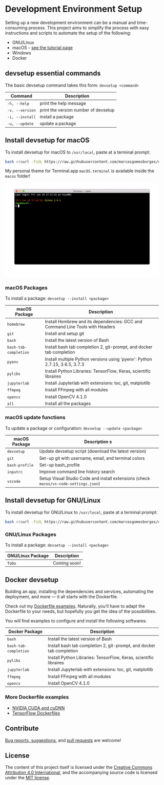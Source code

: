 # Development Environment Setup

Setting up a new development environment can be a manual and time-consuming process. This project aims to simplify the process with easy instructions and scripts to automate the setup of the following:

* GNU/Linux
* macOS - [see the tutorial page](./macos/devsetup_macos_tutorial.md)
* Windows
* Docker

## devsetup essential commands

The basic devsetup command takes this form: `devsetup <command>`

| Command           | Description                                       |
| ---               | ---                                               |
| `-h, --help`      | print the help message                            |
| `-v, --version`   | print the version number of devsetup              |
| `-i, --install`   | install a package                                 |
| `-u, --update`    | update a package                                  |

## Install devsetup for macOS

To install devsetup for macOS to `/usr/local`, paste at a terminal prompt:

```bash
bash <(curl -fsSL https://raw.githubusercontent.com/marcosgomesborges/dev-setup/master/install_macos)
```

My personal theme for Terminal.app `macOS.terminal` is available inside the `macos` folder!

![macOS terminal](./macos/macos_terminal.gif?raw=true)

### macOS Packages

To install a package: `devsetup --install <package>`

| macOS Package         | Description                                                                   |
| ---                   | ---                                                                           |
| `homebrew`            | Install Hombrew and its dependencies: GCC and Command Line Tools with Headers |
| `git`                 | Install and setup git                                                         |
| `bash`                | Install the latest version of Bash                                            |
| `bash-tab-completion` | Install bash tab completion 2, git-prompt, and docker tab completion          |
| `pyenv`               | Install multiple Python versions using 'pyenv': Python 2.7.15, 3.6.5, 3.7.3   |
| `pylibs`              | Install Python Libraries: TensorFlow, Keras, scientific libraires             |
| `jupyterlab`          | Install Jupyterlab with extensions: toc, git, matplotlib                      |
| `ffmpeg`              | Install FFmpeg with all modules                                               |
| `opencv`              | Install OpenCV 4.1.0                                                          |
| `all`                 | Install all the packages                                                      |

### macOS update functions

To update a package or configuration: `devsetup --update <package>`

| macOS Package     | Description                                                                           s|
| ---               | ---                                                                                   |
| `devsetup`        | Update devsetup script (download the latest version)                                  |
| `git`             | Set-up git with username, email, and terminal colors                                  |
| `bash-profile`    | Set-up bash_profile                                                                   |
| `inputrc`         | Improve command line history search                                                   |
| `vscode`          | Setup Visual Studio Code and install extensions (check `macos/vs-code-settings.json`) |

## Install devsetup for GNU/Linux

To install devsetup for GNU/Linux to `/usr/local`, paste at a terminal prompt:

```bash
bash <(curl -fsSL https://raw.githubusercontent.com/marcosgomesborges/dev-setup/master/install_linux)
```

### GNU/Linux Packages

To install a package: `devsetup --install <package>`

| GNU/Linux Package | Description                                                                   |
| ---               | ---                                                                           |
| `ToDo`            | Coming soon!                                                                  |

## Docker devsetup

Building an app, installing the dependencies and services, automating the deployment, and more — it all starts with the Dockerfile.

Check out my [Dockerfile examples](https://github.com/marcosgomesborges/dev-setup/tree/master/docker). Naturally, you’ll have to adapt the Dockerfile to your needs, but hopefully you get the idea of the possibilities.

You will find examples to configure and install the following softwares:

| Docker Package        | Description                                                                   |
| ---                   | ---                                                                           |
| `bash`                | Install the latest version of Bash                                            |
| `bash-tab-completion` | Install bash tab completion 2, git-prompt, and docker tab completion          |
| `pylibs`              | Install Python Libraries: TensorFlow, Keras, scientific libraires             |
| `jupyterlab`          | Install Jupyterlab with extensions: toc, git, matplotlib                      |
| `ffmpeg`              | Install FFmpeg with all modules                                               |
| `opencv`              | Install OpenCV 4.1.0                                                          |

### More Dockerfile examples

* [NVIDIA CUDA and cuDNN](https://hub.docker.com/r/nvidia/cuda)
* [TensorFlow Dockerfiles](https://github.com/tensorflow/tensorflow/tree/master/tensorflow/tools/dockerfiles)


## Contribute

[Bug reports, suggestions](https://github.com/marcosgomesborges/dev-setup/issues), and [pull requests](https://github.com/marcosgomesborges/dev-setup/pulls) are welcome!

## License

The content of this project itself is licensed under the [Creative Commons Attribution 4.0 International](https://creativecommons.org/licenses/by/4.0), and the accompanying source code is licensed under the [MIT license](LICENSE.md).
